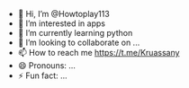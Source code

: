 - 👋 Hi, I’m @Howtoplay113
- 👀 I’m interested in apps
- 🌱 I’m currently learning python
- 💞️ I’m looking to collaborate on ...
- 📫 How to reach me https://t.me/Kruassany
- 😄 Pronouns: ...
- ⚡ Fun fact: ...

<!---
Howtoplay113/Howtoplay113 is a ✨ special ✨ repository because its `README.md` (this file) appears on your GitHub profile.
You can click the Preview link to take a look at your changes.
--->
